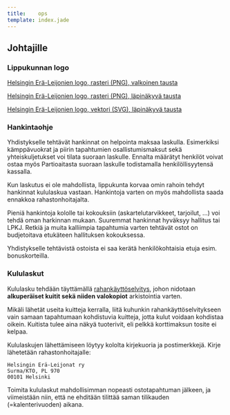 ```yaml
---
title:    ops 
template: index.jade
---
```


## Johtajille

### Lippukunnan logo

[Helsingin Erä-Leijonien logo, rasteri (PNG), valkoinen tausta](logo/hel-logo.png)

[Helsingin Erä-Leijonien logo, rasteri (PNG), läpinäkyvä tausta](logo/hel-logo-transparent.png)

[Helsingin Erä-Leijonien logo, vektori (SVG), läpinäkyvä tausta](logo/hel-logo.svg)

### Hankintaohje

Yhdistykselle tehtävät hankinnat on helpointa maksaa laskulla. Esimerkiksi kämppävuokrat ja piirin tapahtumien osallistumismaksut sekä yhteiskuljetukset voi tilata suoraan laskulle. Ennalta määrätyt henkilöt voivat ostaa myös Partioaitasta suoraan laskulle todistamalla henkilöllisyytensä kassalla. 

Kun laskutus ei ole mahdollista, lippukunta korvaa omin rahoin tehdyt hankinnat kululaskua vastaan. Hankintoja varten on myös mahdollista saada ennakkoa rahastonhoitajalta.

Pieniä hankintoja kololle tai kokouksiin (askartelutarvikkeet, tarjoilut, ...) voi tehdä oman harkinnan mukaan. Suuremmat hankinnat hyväksyy hallitus tai LPKJ. Retkiä ja muita kalliimpia tapahtumia varten tehtävät ostot on budjetoitava etukäteen hallituksen kokouksessa.

Yhdistykselle tehtävistä ostoista ei saa kerätä henkilökohtaisia etuja esim. bonuskorteilla.

### Kululaskut

Kululasku tehdään täyttämällä [rahankäyttöselvitys](docs/rahankayttoselvitys.pdf), johon nidotaan **alkuperäiset kuitit sekä niiden valokopiot** arkistointia varten.

Mikäli lähetät useita kuitteja kerralla, liitä kuhunkin rahankäyttöselvitykseen vain samaan tapahtumaan kohdistuvia kuitteja, jotta kulut voidaan kohdistaa oikein. Kuitista tulee aina näkyä tuoterivit, eli pelkkä korttimaksun tosite ei kelpaa.

Kululaskujen lähettämiseen löytyy kololta kirjekuoria ja postimerkkejä. Kirje lähetetään rahastonhoitajalle:

```
Helsingin Erä-Leijonat ry
Surma/KTO, PL 970
00101 Helsinki
```

Toimita kululaskut mahdollisimman nopeasti ostotapahtuman jälkeen, ja viimeistään niin, että ne ehditään tilittää saman tilikauden (=kalenterivuoden) aikana.
